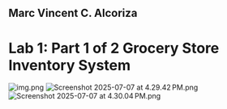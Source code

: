 ## Marc Vincent C. Alcoriza

# Lab 1: Part 1 of 2 Grocery Store Inventory System

![img.png](img.;qwpng)
![Screenshot 2025-07-07 at 4.29.42 PM.png](Screenshot%202025-07-07%20at%204.29.42%E2%80%AFPM.png)![Screenshot 2025-07-07 at 4.30.04 PM.png](Screenshot%202025-07-07%20at%204.30.04%E2%80%AFPM.png)